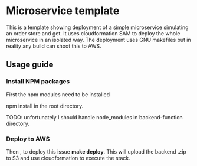 # Microservice template

This is a template showing deployment of a simple microservice simulating an order store and get. It uses cloudformation SAM to deploy the whole microservice in an isolated way. The deployment uses GNU makefiles but in reality any build can shoot this to AWS.

## Usage guide


### Install NPM packages

First the npm modules need to be installed

npm install in the root directory.

TODO: unfortunately I should handle node_modules in backend-function directory.

### Deploy to AWS

Then , to deploy this issue **make deploy**. This will upload the backend .zip to S3 and use cloudformation to execute the stack.

